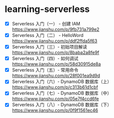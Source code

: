 # learning-serverless
- [x] Serverless 入门（一） - 创建 IAM https://www.jianshu.com/p/9fb731a799e2
- [x] Serverless 入门（二） - HelloWord https://www.jianshu.com/p/ddf2ffda5f63
- [x] Serverless 入门（三）- 初始项目解读 https://www.jianshu.com/p/8baba2a8fe9f
- [x] Serverless 入门（四）- 如何调试 https://www.jianshu.com/p/58d30915de8a
- [x] Serverless 入门（五）- 常用命令 https://www.jianshu.com/p/28f001ea9d9d
- [x] Serverless 入门（六）- DynamoDB 数据库（上）https://www.jianshu.com/p/c313b61d1cbf
- [x] Serverless 入门（七）- DynamoDB 数据库（中）https://www.jianshu.com/p/05e7f4ccd6fe
- [x] Serverless 入门（八）- DynamoDB 数据库（下）https://www.jianshu.com/p/0f9f1561ec46
